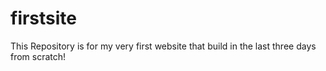 # firstsite
This Repository is for my very first website that  build in the last three days from scratch!
